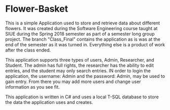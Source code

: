 # Flower-Basket
This is a simple Application used to store and retrieve data about different flowers. It was created during the Software Engineering course taught at SIUE during the Spring 2018 semester as part of a semester long group project. The branch "Class_Final" contains the application as is was at the end of the semester as it was turned in. Everything else is a product of work after the class ended.

This application supports three types of users, Admin, Researcher, and Student. The admin has full rights, the researcher has the ability to edit entries, and the student may only search entries. IN order to login the application, the username: Admin and the password: Admin, may be used to gain entry. From there you may add more users and change user information as you see fit. 

This application is written in C# and uses a local T-SQL database to store the data the application uses and creates.
